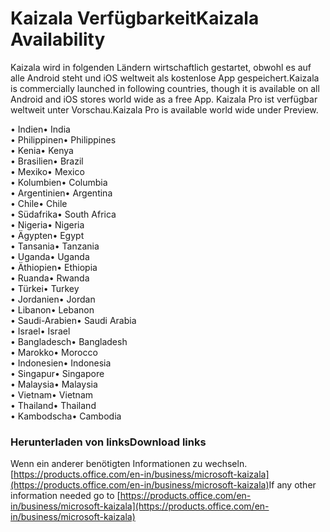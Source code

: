 # <a name="kaizala-availability"></a><span data-ttu-id="c05c0-101">Kaizala Verfügbarkeit</span><span class="sxs-lookup"><span data-stu-id="c05c0-101">Kaizala Availability</span></span> 
<span data-ttu-id="c05c0-102">Kaizala wird in folgenden Ländern wirtschaftlich gestartet, obwohl es auf alle Android steht und iOS weltweit als kostenlose App gespeichert.</span><span class="sxs-lookup"><span data-stu-id="c05c0-102">Kaizala is commercially launched in following countries, though it is available on all Android and iOS stores world wide as a free App.</span></span> <span data-ttu-id="c05c0-103">Kaizala Pro ist verfügbar weltweit unter Vorschau.</span><span class="sxs-lookup"><span data-stu-id="c05c0-103">Kaizala Pro is available world wide under Preview.</span></span>

<span data-ttu-id="c05c0-104">• Indien</span><span class="sxs-lookup"><span data-stu-id="c05c0-104">•   India</span></span>
<br>
<span data-ttu-id="c05c0-105">• Philippinen</span><span class="sxs-lookup"><span data-stu-id="c05c0-105">•   Philippines</span></span>
<br>
<span data-ttu-id="c05c0-106">• Kenia</span><span class="sxs-lookup"><span data-stu-id="c05c0-106">•   Kenya</span></span>
<br>
<span data-ttu-id="c05c0-107">• Brasilien</span><span class="sxs-lookup"><span data-stu-id="c05c0-107">•   Brazil</span></span>
<br>
<span data-ttu-id="c05c0-108">• Mexiko</span><span class="sxs-lookup"><span data-stu-id="c05c0-108">• Mexico</span></span>
<br>
<span data-ttu-id="c05c0-109">• Kolumbien</span><span class="sxs-lookup"><span data-stu-id="c05c0-109">• Columbia</span></span>
<br>
<span data-ttu-id="c05c0-110">• Argentinien</span><span class="sxs-lookup"><span data-stu-id="c05c0-110">• Argentina</span></span>
<br>
<span data-ttu-id="c05c0-111">• Chile</span><span class="sxs-lookup"><span data-stu-id="c05c0-111">• Chile</span></span>
<br>
<span data-ttu-id="c05c0-112">• Südafrika</span><span class="sxs-lookup"><span data-stu-id="c05c0-112">• South Africa</span></span>
<br>
<span data-ttu-id="c05c0-113">• Nigeria</span><span class="sxs-lookup"><span data-stu-id="c05c0-113">• Nigeria</span></span>
<br>
<span data-ttu-id="c05c0-114">• Ägypten</span><span class="sxs-lookup"><span data-stu-id="c05c0-114">• Egypt</span></span>
<br>
<span data-ttu-id="c05c0-115">• Tansania</span><span class="sxs-lookup"><span data-stu-id="c05c0-115">• Tanzania</span></span>
<br>
<span data-ttu-id="c05c0-116">• Uganda</span><span class="sxs-lookup"><span data-stu-id="c05c0-116">• Uganda</span></span>
<br>
<span data-ttu-id="c05c0-117">• Äthiopien</span><span class="sxs-lookup"><span data-stu-id="c05c0-117">• Ethiopia</span></span>
<br>
<span data-ttu-id="c05c0-118">• Ruanda</span><span class="sxs-lookup"><span data-stu-id="c05c0-118">• Rwanda</span></span>
<br>
<span data-ttu-id="c05c0-119">• Türkei</span><span class="sxs-lookup"><span data-stu-id="c05c0-119">• Turkey</span></span>
<br>
<span data-ttu-id="c05c0-120">• Jordanien</span><span class="sxs-lookup"><span data-stu-id="c05c0-120">• Jordan</span></span>
<br>
<span data-ttu-id="c05c0-121">• Libanon</span><span class="sxs-lookup"><span data-stu-id="c05c0-121">• Lebanon</span></span>
<br>
<span data-ttu-id="c05c0-122">• Saudi-Arabien</span><span class="sxs-lookup"><span data-stu-id="c05c0-122">• Saudi Arabia</span></span>
<br>
<span data-ttu-id="c05c0-123">• Israel</span><span class="sxs-lookup"><span data-stu-id="c05c0-123">• Israel</span></span>
<br>
<span data-ttu-id="c05c0-124">• Bangladesch</span><span class="sxs-lookup"><span data-stu-id="c05c0-124">• Bangladesh</span></span>
<br>
<span data-ttu-id="c05c0-125">• Marokko</span><span class="sxs-lookup"><span data-stu-id="c05c0-125">• Morocco</span></span>
<br>
<span data-ttu-id="c05c0-126">• Indonesien</span><span class="sxs-lookup"><span data-stu-id="c05c0-126">• Indonesia</span></span>
<br>
<span data-ttu-id="c05c0-127">• Singapur</span><span class="sxs-lookup"><span data-stu-id="c05c0-127">• Singapore</span></span>
<br>
<span data-ttu-id="c05c0-128">• Malaysia</span><span class="sxs-lookup"><span data-stu-id="c05c0-128">• Malaysia</span></span>
<br>
<span data-ttu-id="c05c0-129">• Vietnam</span><span class="sxs-lookup"><span data-stu-id="c05c0-129">• Vietnam</span></span>
<br>
<span data-ttu-id="c05c0-130">• Thailand</span><span class="sxs-lookup"><span data-stu-id="c05c0-130">• Thailand</span></span>
<br>
<span data-ttu-id="c05c0-131">• Kambodscha</span><span class="sxs-lookup"><span data-stu-id="c05c0-131">• Cambodia</span></span>

### <a name="download-links"></a><span data-ttu-id="c05c0-132">Herunterladen von links</span><span class="sxs-lookup"><span data-stu-id="c05c0-132">Download links</span></span>
<span data-ttu-id="c05c0-133">Wenn ein anderer benötigten Informationen zu wechseln.[https://products.office.com/en-in/business/microsoft-kaizala](https://products.office.com/en-in/business/microsoft-kaizala)</span><span class="sxs-lookup"><span data-stu-id="c05c0-133">If any other information needed go to [https://products.office.com/en-in/business/microsoft-kaizala](https://products.office.com/en-in/business/microsoft-kaizala)</span></span>

